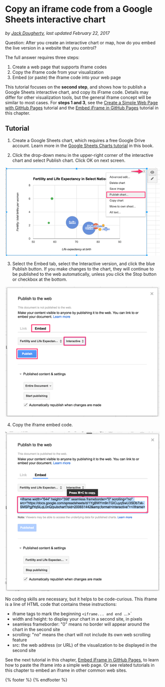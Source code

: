 # Copy an iframe code from a Google Sheets interactive chart
*by [Jack Dougherty](../introduction/who.md), last updated February 22, 2017*

Question: After you create an interactive chart or map, how do you embed the live version in a website that you control?

The full answer requires three steps:
1) Create a web page that supports iframe codes
2) Copy the iframe code from your visualization
3) Embed (or paste) the iframe code into your web page

This tutorial focuses on the **second step**, and shows how to publish a Google Sheets interactive chart, and copy its iFrame code. Details may differ for other visualization tools, but the general iframe concept will be similar to most cases. For **steps 1 and 3**, see the [Create a Simple Web Page with GitHub Pages](../github-pages/README.md) tutorial and the [Embed iFrame in GitHub Pages](../iframe-github/) tutorial in this chapter.

## Tutorial

1) Create a Google Sheets chart, which requires a free Google Drive account. Learn more in the [Google Sheets Charts tutorial](../../chart/google-sheets) in this book.

2) Click the drop-down menu in the upper-right corner of the interactive chart and select Publish chart. Click OK on next screen.

![Screenshot: Drop-down menu to publish a Google Sheets chart](google-sheets-chart-menu-publish.png)

3) Select the Embed tab, select the Interactive version, and click the blue Publish button. If you make changes to the chart, they will continue to be published to the web automatically, unless you click the Stop button or checkbox at the bottom.

![Screenshot: Publish to the web for a Google Sheets chart](google-sheets-publish.png)

4) Copy the iframe embed code.

![Screenshot: Copy the iframe code from a Google Sheets chart](google-sheets-publish-copy-iframe.png)

No coding skills are necessary, but it helps to be code-curious. This iframe is a line of HTML code that contains these instructions:
- iframe tags to mark the beginning `<iframe... and end `...></iframe>`
- width and height: to display your chart in a second site, in pixels
- seamless frameborder: "0" means no border will appear around the chart in the second site
- scrolling: "no" means the chart will not include its own web scrolling feature
- src: the web address (or URL) of the visualization to be displayed in the second site

See the next tutorial in this chapter, [Embed iFrame in GitHub Pages](../iframe-github/), to learn how to paste the iframe into a simple web page. Or see related tutorials in this chapter to embed an iframe in other common web sites.

{% footer %}
{% endfooter %}

